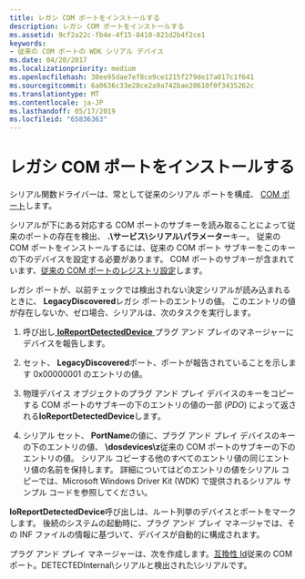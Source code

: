 ```yaml
---
title: レガシ COM ポートをインストールする
description: レガシ COM ポートをインストールする
ms.assetid: 9cf2a22c-fb4e-4f15-8410-021d2b4f2ce1
keywords:
- 従来の COM ポートの WDK シリアル デバイス
ms.date: 04/20/2017
ms.localizationpriority: medium
ms.openlocfilehash: 30ee95dae7ef8ce9ce1215f279de17a017c1f641
ms.sourcegitcommit: 6a0636c33e28ce2a9a742bae20610f0f3435262c
ms.translationtype: MT
ms.contentlocale: ja-JP
ms.lasthandoff: 05/17/2019
ms.locfileid: "65836363"
---
```

# <a name="installing-legacy-com-ports"></a>レガシ COM ポートをインストールする

シリアル関数ドライバーは、常として従来のシリアル ポートを構成、 [COM ポート](configuration-of-com-ports.md)します。

シリアルが下にある対応する COM ポートのサブキーを読み取ることによって従来のポートの存在を検出、 **.\\サービス\\シリアル\\パラメーター**キー。 従来の COM ポートをインストールするには、従来の COM ポート サブキーをこのキーの下のデバイスを設定する必要があります。 COM ポートのサブキーが含まれています、[従来の COM ポートのレジストリ設定](registry-settings-for-a-legacy-com-port.md)します。

レガシ ポートが、以前チェックでは検出されない決定シリアルが読み込まれるときに、 **LegacyDiscovered**レガシ ポートのエントリの値。 このエントリの値が存在しないか、ゼロ場合、シリアルは、次のタスクを実行します。

1. 呼び出し[ **IoReportDetectedDevice** ](https://msdn.microsoft.com/library/windows/hardware/ff549597)プラグ アンド プレイのマネージャーにデバイスを報告します。

2. セット、 **LegacyDiscovered**ポート、ポートが報告されていることを示します 0x00000001 のエントリの値。

3. 物理デバイス オブジェクトのプラグ アンド プレイ デバイスのキーをコピーする COM ポートのサブキーの下のエントリの値の一部 (*PDO*) によって返される**IoReportDetectedDevice**します。

4. シリアル セット、 **PortName**の値に、プラグ アンド プレイ デバイスのキーの下のエントリの値、 **\dosdevices\z**従来の COM ポートのサブキーの下のエントリの値。 シリアル コピーする他のすべてのエントリ値の同じエントリ値の名前を保持します。 詳細についてはどのエントリの値をシリアル コピーでは、Microsoft Windows Driver Kit (WDK) で提供されるシリアル サンプル コードを参照してください。

**IoReportDetectedDevice**呼び出しは、ルート列挙のデバイスとポートをマークします。 後続のシステムの起動時に、プラグ アンド プレイ マネージャでは、その INF ファイルの情報に基づいて、デバイスが自動的に構成されます。

プラグ アンド プレイ マネージャーは、次を作成します。[互換性 Id](https://msdn.microsoft.com/library/windows/hardware/ff539950)従来の COM ポート。DETECTEDInternal\\シリアルと検出された\\シリアルです。

